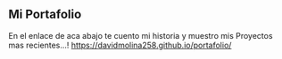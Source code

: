 ## Mi Portafolio

En el enlace de aca abajo te cuento mi historia y muestro mis Proyectos mas recientes...!
https://davidmolina258.github.io/portafolio/
